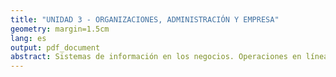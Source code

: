 ```yaml
---
title: "UNIDAD 3 - ORGANIZACIONES, ADMINISTRACIÓN Y EMPRESA"
geometry: margin=1.5cm
lang: es
output: pdf_document
abstract: Sistemas de información en los negocios. Operaciones en línea. Uso en la empresa de los sistemas de información. Estrategias y tácticas. Aspectos éticos y sociales. Análisis de Procesos.  Bibliografía.  Kenneth Laudon – Jane Laudon - “Sistemas de información gerencial” - Ed. Pearson – 10a edición 2008
---
```


